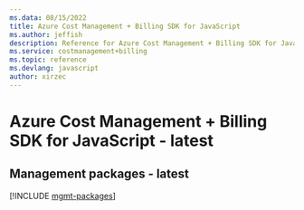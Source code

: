 ```yaml
---
ms.data: 08/15/2022
title: Azure Cost Management + Billing SDK for JavaScript
ms.author: jeffish
description: Reference for Azure Cost Management + Billing SDK for JavaScript
ms.service: costmanagement+billing
ms.topic: reference
ms.devlang: javascript
author: xirzec
---
```

# Azure Cost Management + Billing SDK for JavaScript - latest

## Management packages - latest
[!INCLUDE [mgmt-packages](cost-management-+-billing-mgmt-index.md)]